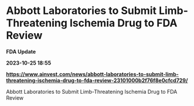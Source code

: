 # Abbott Laboratories to Submit Limb-Threatening Ischemia Drug to FDA Review
**FDA Update**

**2023-10-25 18:55**

**https://www.ainvest.com/news/abbott-laboratories-to-submit-limb-threatening-ischemia-drug-to-fda-review-23101000b2f76f8e0cfcd729/**

Abbott Laboratories to Submit Limb-Threatening Ischemia Drug to FDA Review
